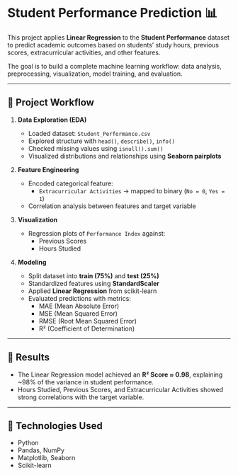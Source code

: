 # Student Performance Prediction 📊

This project applies **Linear Regression** to the **Student Performance** dataset to predict academic outcomes based on students’ study hours, previous scores, extracurricular activities, and other features.  

The goal is to build a complete machine learning workflow: data analysis, preprocessing, visualization, model training, and evaluation.

---

## 🔹 Project Workflow

1. **Data Exploration (EDA)**
   - Loaded dataset: `Student_Performance.csv`
   - Explored structure with `head()`, `describe()`, `info()`
   - Checked missing values using `isnull().sum()`
   - Visualized distributions and relationships using **Seaborn pairplots**

2. **Feature Engineering**
   - Encoded categorical feature:
     - `Extracurricular Activities` → mapped to binary (`No = 0`, `Yes = 1`)
   - Correlation analysis between features and target variable

3. **Visualization**
   - Regression plots of `Performance Index` against:
     - Previous Scores
     - Hours Studied

4. **Modeling**
   - Split dataset into **train (75%)** and **test (25%)**
   - Standardized features using **StandardScaler**
   - Applied **Linear Regression** from scikit-learn
   - Evaluated predictions with metrics:
     - MAE (Mean Absolute Error)
     - MSE (Mean Squared Error)
     - RMSE (Root Mean Squared Error)
     - R² (Coefficient of Determination)

---

## 🔹 Results

- The Linear Regression model achieved an **R² Score ≈ 0.98**, explaining ~98% of the variance in student performance.
- Hours Studied, Previous Scores, and Extracurricular Activities showed strong correlations with the target variable.

---

## 🔹 Technologies Used
- Python
- Pandas, NumPy
- Matplotlib, Seaborn
- Scikit-learn

